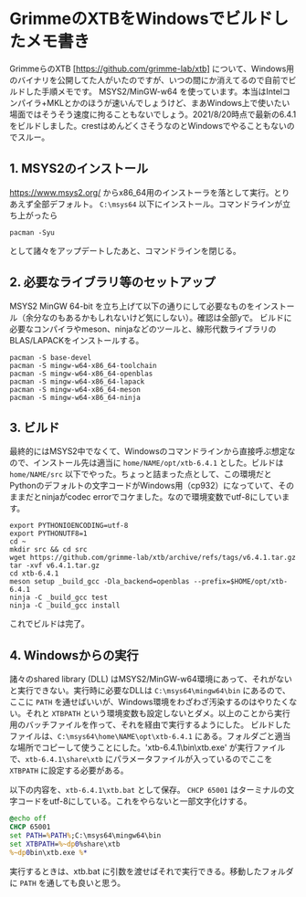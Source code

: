 # GrimmeのXTBをWindowsでビルドしたメモ書き
GrimmeらのXTB [https://github.com/grimme-lab/xtb] について、Windows用のバイナリを公開してた人がいたのですが、いつの間にか消えてるので自前でビルドした手順メモです。
MSYS2/MinGW-w64 を使っています。本当はIntelコンパイラ+MKLとかのほうが速いんでしょうけど、まあWindows上で使いたい場面ではそうそう速度に拘ることもないでしょう。2021/8/20時点で最新の6.4.1をビルドしました。crestはめんどくさそうなのとWindowsでやることもないのでスルー。

## 1. MSYS2のインストール
https://www.msys2.org/ からx86_64用のインストーラを落として実行。とりあえず全部デフォルト。
`C:\msys64` 以下にインストール。コマンドラインが立ち上がったら
```
pacman -Syu
```
として諸々をアップデートしたあと、コマンドラインを閉じる。

## 2. 必要なライブラリ等のセットアップ
MSYS2 MinGW 64-bit を立ち上げて以下の通りにして必要なものをインストール（余分なのもあるかもしれないけど気にしない）。確認は全部yで。
ビルドに必要なコンパイラやmeson、ninjaなどのツールと、線形代数ライブラリのBLAS/LAPACKをインストールする。

```
pacman -S base-devel
pacman -S mingw-w64-x86_64-toolchain
pacman -S mingw-w64-x86_64-openblas
pacman -S mingw-w64-x86_64-lapack
pacman -S mingw-w64-x86_64-meson
pacman -S mingw-w64-x86_64-ninja
```

## 3. ビルド
最終的にはMSYS2中でなくて、Windowsのコマンドラインから直接呼ぶ想定なので、インストール先は適当に `home/NAME/opt/xtb-6.4.1` とした。ビルドは `home/NAME/src` 以下でやった。ちょっと詰まった点として、この環境だとPythonのデフォルトの文字コードがWindows用（cp932）になっていて、そのままだとninjaがcodec errorでコケました。なので環境変数でutf-8にしています。
```
export PYTHONIOENCODING=utf-8
export PYTHONUTF8=1
cd ~
mkdir src && cd src
wget https://github.com/grimme-lab/xtb/archive/refs/tags/v6.4.1.tar.gz
tar -xvf v6.4.1.tar.gz
cd xtb-6.4.1
meson setup _build_gcc -Dla_backend=openblas --prefix=$HOME/opt/xtb-6.4.1
ninja -C _build_gcc test
ninja -C _build_gcc install
```
これでビルドは完了。

## 4. Windowsからの実行
諸々のshared library (DLL) はMSYS2/MinGW-w64環境にあって、それがないと実行できない。実行時に必要なDLLは `C:\msys64\mingw64\bin` にあるので、ここに `PATH` を通せばいいが、Windows環境をわざわざ汚染するのはやりたくない。それと `XTBPATH` という環境変数も設定しないとダメ。以上のことから実行用のバッチファイルを作って、それを経由で実行するようにした。
ビルドしたファイルは、`C:\msys64\home\NAME\opt\xtb-6.4.1` にある。フォルダごと適当な場所でコピーして使うことにした。'xtb-6.4.1\bin\xtb.exe' が実行ファイルで、`xtb-6.4.1\share\xtb` にパラメータファイルが入っているのでここを `XTBPATH` に設定する必要がある。 

以下の内容を、`xtb-6.4.1\xtb.bat` として保存。 `CHCP 65001` はターミナルの文字コードをutf-8にしている。これをやらないと一部文字化けする。
 
```xtb.bat
@echo off
CHCP 65001
set PATH=%PATH%;C:\msys64\mingw64\bin
set XTBPATH=%~dp0%share\xtb
%~dp0bin\xtb.exe %*
```

実行するときは、xtb.bat に引数を渡せばそれで実行できる。移動したフォルダに `PATH` を通しても良いと思う。


